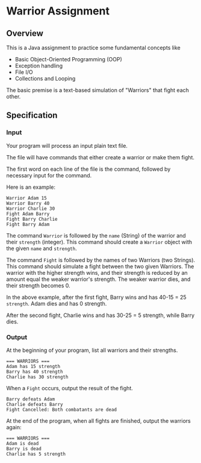 # Warrior Assignment

## Overview

This is a Java assignment to practice some fundamental concepts like

* Basic Object-Oriented Programming (OOP)
* Exception handling
* File I/O
* Collections and Looping

The basic premise is a text-based simulation of "Warriors" that fight each other.

## Specification

### Input

Your program will process an input plain text file.

The file will have commands that either create a warrior or make them fight.

The first word on each line of the file is the command, followed by necessary input for the command.

Here is an example:

```text
Warrior Adam 15
Warrior Barry 40
Warrior Charlie 30
Fight Adam Barry
Fight Barry Charlie
Fight Barry Adam
```

The command `Warrior` is followed by the `name` (String) of the warrior and their `strength` (integer). 
This command should create a `Warrior` object with the given `name` and `strength`.

The command `Fight` is followed by the names of two Warriors (two Strings).
This command should simulate a fight between the two given Warriors.
The warrior with the higher strength wins, and their strength is reduced by an amount equal the weaker warrior's strength.
The weaker warrior dies, and their strength becomes 0.

In the above example, after the first fight, Barry wins and has 40-15 = 25 `strength`. Adam dies and has 0 strength.

After the second fight, Charlie wins and has 30-25 = 5 strength, while Barry dies.

### Output

At the beginning of your program, list all warriors and their strengths.

```text
=== WARRIORS ===
Adam has 15 strength
Barry has 40 strength
Charlie has 30 strength
```

When a `Fight` occurs, output the result of the fight.

```text
Barry defeats Adam
Charlie defeats Barry
Fight Cancelled: Both combatants are dead
```

At the end of the program, when all fights are finished, output the warriors again:

```text
=== WARRIORS ===
Adam is dead
Barry is dead
Charlie has 5 strength
```
